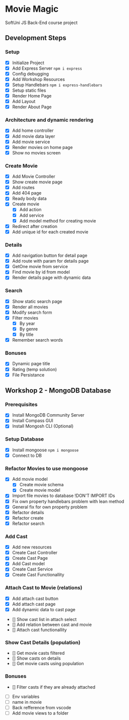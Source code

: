 # Movie Magic

SoftUni JS Back-End course project

## Development Steps

### Setup

- [x] Initialize Project
- [x] Add Express Server `npm i express`
- [x] Config debugging
- [x] Add Workshop Resources
- [x] Setup Handlebars `npm i express-handlebars`
- [x] Setup static files
- [x] Render Home Page
- [x] Add Layout
- [x] Render About Page

### Architecture and dynamic rendering

- [x] Add home controller
- [x] Add movie data layer
- [x] Add movie service
- [x] Render movies on home page
- [x] Show no movies screen

### Create Movie

- [x] Add Movie Controller
- [x] Show create movie page
- [x] Add routes
- [x] Add 404 page
- [x] Ready body data
- [x] Create movie
  - [x] Add action
  - [x] Add service
  - [x] Add model method for creating movie
- [x] Redirect after creation
- [x] Add unique id for each created movie

### Details

- [x] Add navigation button for detail page
- [x] Add route with param for details page
- [x] GetOne movie from service
- [x] Find movie by id from model
- [x] Render details page with dynamic data

### Search

- [x] Show static search page
- [x] Render all movies
- [x] Modify search form
- [x] Filter movies
  - [x] By year
  - [x] By genre
  - [x] By title
- [x] Remember search words

### Bonuses

- [x] Dynamic page title
- [x] Rating (temp solution)
- [x] File Persistance

## Workshop 2 - MongoDB Database

### Prerequisites

- [x] Install MongoDB Community Server
- [x] Install Compass GUI
- [x] Install Mongosh CLI (Optional)

### Setup Database

- [x] Install mongoose `npm i mongoose`
- [x] Connect to DB

### Refactor Movies to use mongoose

- [x] Add movie model
  - [x] Create movie schema
  - [x] Create movie model
- [x] Import file movies to database !DON'T IMPORT IDs
- [x] Fix own property handlebars problem with lean method
- [x] General fix for own property problem
- [x] Refactor details
- [x] Refactor create
- [x] Refactor search

### Add Cast

- [x] Add new resources
- [x] Create Cast Controller
- [x] Create Cast Page
- [x] Add Cast model
- [x] Create Cast Service
- [x] Create Cast Functionallity

### Attach Cast to Movie (relations)

- [x] Add attach cast button
- [x] Add attach cast page
- [x] Add dynamic data to cast page
- [] Show cast list in attach select
- [] Add relation between cast and movie
- [] Attach cast functionallity

### Show Cast Details (population)

- [] Get movie casts filtered
- [] Show casts on details
- [] Get movie casts using population

### Bonuses

- [] Filter casts if they are already attached
- [ ] Env variables
- [ ] name in movie
- [ ] Back refference from vscode
- [ ] Add movie views to a folder
